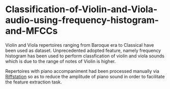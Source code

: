 # Classification-of-Violin-and-Viola-audio-using-frequency-histogram-and-MFCCs
Violin and Viola repertoires ranging from Baroque era to Classical have been used as dataset. Unprecedented adopted feature, namely frequency histogram has been used to perform classfication of violin and viola sounds which is due to the range of notes of Violin is higher. 

Repertoires with piano accompaniment had been processed manually via [Riffstation](https://www.filehorse.com/download-riffstation/) so as to reduce the amplitude of piano sound in order to facilitate the feature extraction task. 

